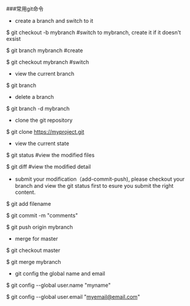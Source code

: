 ###常用git命令
+ create a branch and switch to it

$ git checkout -b mybranch  #switch to mybranch, create it if it doesn't exsist

$ git branch mybranch    #create

$ git checkout mybranch  #switch

+ view the current branch

$ git branch

+ delete a branch

$ git branch -d mybranch

+ clone the git repository

$ git clone https://myproject.git 

+ view the current state

$ git status #view the modified files 

$ git diff   #view the modified detail

+ submit your modification（add-commit-push), please checkout your branch and view the git status first to esure you submit the right content.

$ git add filename

$ git commit -m "comments"

$ git push origin mybranch

+ merge for master

$ git checkout master

$ git merge mybranch

+ git config the global name and email 

$ git config --global user.name "myname"

$ git config --global user.email "myemail@email.com"
